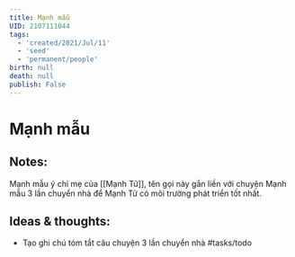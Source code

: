 ```yaml
---
title: Mạnh mẫu
UID: 2107111044
tags:
  - 'created/2021/Jul/11'
  - 'seed'
  - 'permanent/people'
birth: null
death: null
publish: False
---
```

# Mạnh mẫu

## Notes:
Mạnh mẫu ý chỉ mẹ của [[Mạnh Tử]], tên gọi này gắn liền với chuyện Mạnh mẫu 3 lần chuyển nhà để Mạnh Tử có môi trường phát triển tốt nhất.

## Ideas & thoughts:
- Tạo ghi chú tóm tắt câu chuyện 3 lần chuyển nhà #tasks/todo 

